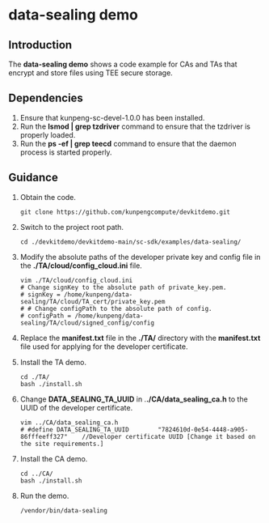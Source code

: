 # **data-sealing demo**

## Introduction

The **data-sealing demo** shows a code example for CAs and TAs that encrypt and store files using TEE secure storage.

## Dependencies

1. Ensure that kunpeng-sc-devel-1.0.0 has been installed.
2. Run the **lsmod | grep tzdriver** command to ensure that the tzdriver is properly loaded.
3. Run the **ps -ef | grep teecd** command to ensure that the daemon process is started properly.

## Guidance

1. Obtain the code.

   ```shell
   git clone https://github.com/kunpengcompute/devkitdemo.git
   ```

2. Switch to the project root path.

   ```shell
   cd ./devkitdemo/devkitdemo-main/sc-sdk/examples/data-sealing/
   ```

3. Modify the absolute paths of the developer private key and config file in the **./TA/cloud/config_cloud.ini** file.

   ```shell
   vim ./TA/cloud/config_cloud.ini
   # Change signKey to the absolute path of private_key.pem.
   # signKey = /home/kunpeng/data-sealing/TA/cloud/TA_cert/private_key.pem
   # # Change configPath to the absolute path of config.
   # configPath = /home/kunpeng/data-sealing/TA/cloud/signed_config/config
   ```

4. Replace the **manifest.txt** file in the **./TA/** directory with the **manifest.txt** file used for applying for the
   developer certificate.

5. Install the TA demo.

   ```shell
   cd ./TA/
   bash ./install.sh
   ```

6. Change **DATA_SEALING_TA_UUID** in .**./CA/data_sealing_ca.h** to the UUID of the developer certificate.

   ```shell
   vim ../CA/data_sealing_ca.h
   # #define DATA_SEALING_TA_UUID        "7824610d-0e54-4448-a905-86fffeeff327"    //Developer certificate UUID [Change it based on the site requirements.]
   ```

7. Install the CA demo.

   ```shell
   cd ../CA/
   bash ./install.sh
   ```

8. Run the demo.

   ```shell
   /vendor/bin/data-sealing
   ```
